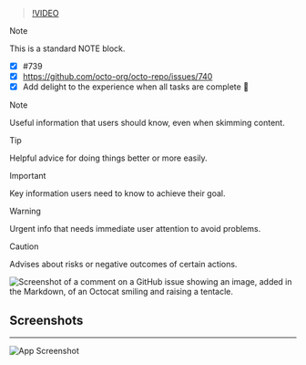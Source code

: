 >[!VIDEO](https://video.tv.adobe.com/v/29770/?quality=12)

>[!NOTE]
>
>This is a standard NOTE block.

- [x] #739
- [x] https://github.com/octo-org/octo-repo/issues/740
- [x] Add delight to the experience when all tasks are complete :tada:

> [!NOTE]
> Useful information that users should know, even when skimming content.

> [!TIP]
> Helpful advice for doing things better or more easily.

> [!IMPORTANT]
> Key information users need to know to achieve their goal.

> [!WARNING]
> Urgent info that needs immediate user attention to avoid problems.

> [!CAUTION]
> Advises about risks or negative outcomes of certain actions.


![Screenshot of a comment on a GitHub issue showing an image, added in the Markdown, of an Octocat smiling and raising a tentacle.](https://myoctocat.com/assets/images/base-octocat.svg)


## Screenshots
----
![App Screenshot](https://via.placeholder.com/468x300?text=App+Screenshot+Here)
